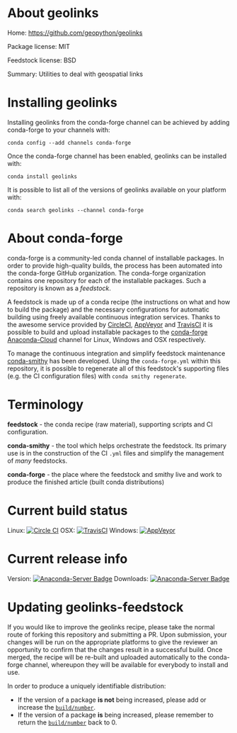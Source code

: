 About geolinks
==============

Home: https://github.com/geopython/geolinks

Package license: MIT

Feedstock license: BSD

Summary: Utilities to deal with geospatial links



Installing geolinks
===================

Installing geolinks from the conda-forge channel can be achieved by adding conda-forge to your channels with:

```
conda config --add channels conda-forge
```

Once the conda-forge channel has been enabled, geolinks can be installed with:

```
conda install geolinks
```

It is possible to list all of the versions of geolinks available on your platform with:

```
conda search geolinks --channel conda-forge
```


About conda-forge
=================

conda-forge is a community-led conda channel of installable packages.
In order to provide high-quality builds, the process has been automated into the
conda-forge GitHub organization. The conda-forge organization contains one repository 
for each of the installable packages. Such a repository is known as a *feedstock*.

A feedstock is made up of a conda recipe (the instructions on what and how to build
the package) and the necessary configurations for automatic building using freely
available continuous integration services. Thanks to the awesome service provided by
[CircleCI](https://circleci.com/), [AppVeyor](http://www.appveyor.com/)
and [TravisCI](https://travis-ci.org/) it is possible to build and upload installable
packages to the [conda-forge](https://anaconda.org/conda-forge)
[Anaconda-Cloud](http://docs.anaconda.org/) channel for Linux, Windows and OSX respectively.

To manage the continuous integration and simplify feedstock maintenance
[conda-smithy](http://github.com/conda-forge/conda-smithy) has been developed.
Using the ``conda-forge.yml`` within this repository, it is possible to regenerate all of
this feedstock's supporting files (e.g. the CI configuration files) with ``conda smithy regenerate``.


Terminology
===========

**feedstock** - the conda recipe (raw material), supporting scripts and CI configuration.

**conda-smithy** - the tool which helps orchestrate the feedstock.
                   Its primary use is in the construction of the CI ``.yml`` files
                   and simplify the management of *many* feedstocks.

**conda-forge** - the place where the feedstock and smithy live and work to
                  produce the finished article (built conda distributions)

Current build status
====================
Linux: [![Circle CI](https://circleci.com/gh/conda-forge/geolinks-feedstock.svg?style=svg)](https://circleci.com/gh/conda-forge/geolinks-feedstock)
OSX: [![TravisCI](https://travis-ci.org/conda-forge/geolinks-feedstock.svg?branch=master)](https://travis-ci.org/conda-forge/geolinks-feedstock) 
Windows: [![AppVeyor](https://ci.appveyor.com/api/projects/status/github/conda-forge/geolinks-feedstock?svg=True)](https://ci.appveyor.com/project/conda-forge/geolinks-feedstock/branch/master)

Current release info
====================
Version: [![Anaconda-Server Badge](https://anaconda.org/conda-forge/geolinks/badges/version.svg)](https://anaconda.org/conda-forge/geolinks)
Downloads: [![Anaconda-Server Badge](https://anaconda.org/conda-forge/geolinks/badges/downloads.svg)](https://anaconda.org/conda-forge/geolinks)


Updating geolinks-feedstock
===========================

If you would like to improve the geolinks recipe, please take the normal
route of forking this repository and submitting a PR. Upon submission, your changes will
be run on the appropriate platforms to give the reviewer an opportunity to confirm that the
changes result in a successful build. Once merged, the recipe will be re-built and uploaded
automatically to the conda-forge channel, whereupon they will be available for everybody to
install and use.

In order to produce a uniquely identifiable distribution:
 * If the version of a package **is not** being increased, please add or increase
   the [``build/number``](http://conda.pydata.org/docs/building/meta-yaml.html#build-number-and-string). 
 * If the version of a package **is** being increased, please remember to return
   the [``build/number``](http://conda.pydata.org/docs/building/meta-yaml.html#build-number-and-string)
   back to 0.
